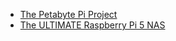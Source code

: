 - [The Petabyte Pi Project](https://youtu.be/BBnomwpF_uY)
- [The ULTIMATE Raspberry Pi 5 NAS](https://youtu.be/l30sADfDiM8)
